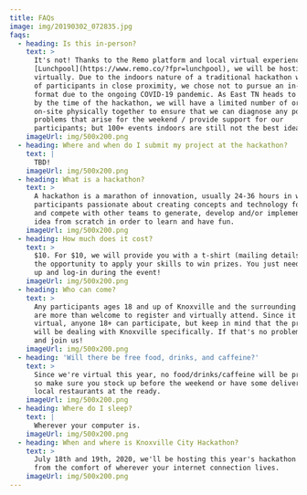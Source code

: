 ```yaml
---
title: FAQs
image: img/20190302_072835.jpg
faqs:
  - heading: Is this in-person?
    text: >
      It's not! Thanks to the Remo platform and local virtual experience experts
      [Lunchpool](https://www.remo.co/?fpr=lunchpool), we will be hosting this hackathon
      virtually. Due to the indoors nature of a traditional hackathon with 100s
      of participants in close proximity, we chose not to pursue an in-person
      format due to the ongoing COVID-19 pandemic. As East TN heads to Phase 3
      by the time of the hackathon, we will have a limited number of organizers
      on-site physically together to ensure that we can diagnose any potential
      problems that arise for the weekend / provide support for our
      participants; but 100+ events indoors are still not the best idea.
    imageUrl: img/500x200.png
  - heading: Where and when do I submit my project at the hackathon?
    text: |
      TBD!
    imageUrl: img/500x200.png
  - heading: What is a hackathon?
    text: >
      A hackathon is a marathon of innovation, usually 24-36 hours in which
      participants passionate about creating concepts and technology form teams
      and compete with other teams to generate, develop and/or implement a new
      idea from scratch in order to learn and have fun.
    imageUrl: img/500x200.png
  - heading: How much does it cost?
    text: >
      $10. For $10, we will provide you with a t-shirt (mailing details TBD) and
      the opportunity to apply your skills to win prizes. You just need to sign
      up and log-in during the event!
    imageUrl: img/500x200.png
  - heading: Who can come?
    text: >
      Any participants ages 18 and up of Knoxville and the surrounding counties
      are more than welcome to register and virtually attend. Since it's
      virtual, anyone 18+ can participate, but keep in mind that the projects
      will be dealing with Knoxville specifically. If that's no problem, come on
      and join us!
    imageUrl: img/500x200.png
  - heading: 'Will there be free food, drinks, and caffeine?'
    text: >
      Since we're virtual this year, no food/drinks/caffeine will be provided,
      so make sure you stock up before the weekend or have some deliveries to
      local restaurants at the ready.
    imageUrl: img/500x200.png
  - heading: Where do I sleep?
    text: |
      Wherever your computer is.
    imageUrl: img/500x200.png
  - heading: When and where is Knoxville City Hackathon?
    text: >
      July 18th and 19th, 2020, we'll be hosting this year's hackathon virtually
      from the comfort of wherever your internet connection lives.
    imageUrl: img/500x200.png
---
```

